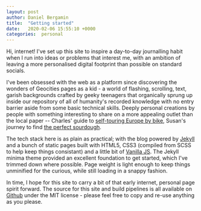 ```yaml
---
layout: post
author: Daniel Bergamin
title:  "Getting started"
date:   2020-02-06 15:55:10 +0000
categories:  personal
---
```

Hi, internet! I've set up this site to inspire a day-to-day journalling habit when I run into ideas or problems that interest me, with an ambition of leaving a more personalised digital footprint than possible on standard socials. 

I've been obsessed with the web as a platform since discovering the wonders of Geocities pages as a kid - a world of flashing, scrolling, text, garish backgrounds crafted by geeky teenagers that organically sprung up inside our repository of all of humanity's recorded knowledge with no entry barrier aside from some basic technical skills. Deeply personal creations by people with something interesting to share on a more appealing outlet than the local paper -- Charles' guide to [self-touring Europe by bike][euro-bike-touring], Susan's journey to find [the perfect sourdough][susans-sourdough].

The tech stack here is as plain as practical; with the blog powered by [Jekyll][jekyll-gh] and a bunch of static pages built with HTML5, CSS3 (compiled from SCSS to help keep things consistant) and a little bit of [Vanilla JS][vanilla-js]. The Jekyll minima theme provided an excellent foundation to get started, which I've trimmed down where possible. Page weight is light enough to keep things unminified for the curious, while still loading in a snappy fashion.

In time, I hope for this site to carry a bit of that early internet, personal page spirit forward. The source for this site and build pipelines is all available on [Github][github-dbergamin-personal-site] under the MIT license - please feel free to copy and re-use anything as you please.

[euro-bike-touring]:              https://www.sheldonbrown.com/euhansen.html
[susans-sourdough]:               http://www.wildyeastblog.com/what-its-about/
[jekyll-gh]:                      https://github.com/jekyll/jekyll
[vanilla-js]:                     http://vanilla-js.com/
[github-dbergamin-personal-site]: https://github.com/dbergamin/dbergamin-personal-site